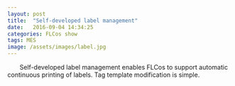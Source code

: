 ```yaml
---
layout: post
title:  "Self-developed label management"
date:   2016-09-04 14:34:25
categories: FLCos show
tags: MES
image: /assets/images/label.jpg
---
```

&nbsp;&nbsp;&nbsp;&nbsp;&nbsp;&nbsp; Self-developed label management enables FLCos to support automatic continuous printing of labels. Tag template modification is simple.